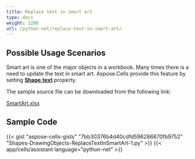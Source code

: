 ```yaml
---
title: Replace text in smart art
type: docs
weight: 1200
url: /python-net/replace-text-in-smart-art/
---
```


## **Possible Usage Scenarios**

Smart art is one of the major objects in a workbook. Many times there is a need to update the text in smart art. Aspose.Cells provide this feature by setting [**Shape.text**](https://reference.aspose.com/cells/python-net/aspose.cells.drawing/shape/text) property.

The sample source file can be downloaded from the following link:

[SmartArt.xlsx](77496338.xlsx)

## **Sample Code**

{{< gist "aspose-cells-gists" "7bb30376b4d40cdfd596286870fb9752" "Shapes-DrawingObjects-ReplaceTextInSmartArt-1.py" >}}
{{< app/cells/assistant language="python-net" >}}